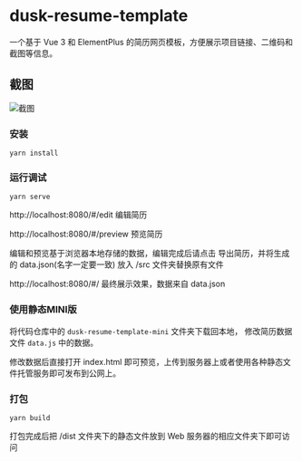 # dusk-resume-template

一个基于 Vue 3 和 ElementPlus 的简历网页模板，方便展示项目链接、二维码和截图等信息。

## 截图
![截图](https://vkceyugu.cdn.bspapp.com/VKCEYUGU-6fec5402-1210-4b81-9949-97c1987784b9/388ac652-1b67-4b90-93e5-f8c1d90c93b8.png)

### 安装

```
yarn install
```

### 运行调试
```
yarn serve
```


http://localhost:8080/#/edit 编辑简历

http://localhost:8080/#/preview 预览简历

编辑和预览基于浏览器本地存储的数据，编辑完成后请点击 导出简历，并将生成的 data.json(名字一定要一致) 放入 /src 文件夹替换原有文件

http://localhost:8080/#/ 最终展示效果，数据来自 data.json



### 使用静态MINI版

将代码仓库中的 `dusk-resume-template-mini` 文件夹下载回本地， 修改简历数据文件 `data.js` 中的数据。

修改数据后直接打开 index.html 即可预览，上传到服务器上或者使用各种静态文件托管服务即可发布到公网上。





### 打包
```
yarn build
```
打包完成后把 /dist 文件夹下的静态文件放到 Web 服务器的相应文件夹下即可访问
